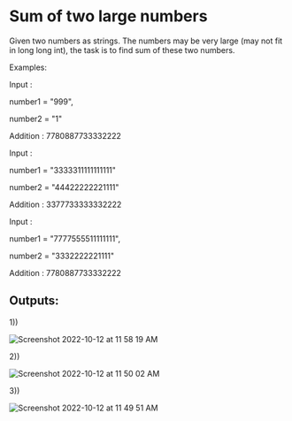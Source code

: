 # Sum of two large numbers

Given two numbers as strings. The numbers may be very large (may not fit in long long int), the task is to find sum of these two numbers.

Examples: 

Input  :

number1 = "999", 
         
number2 =    "1"

Addition : 7780887733332222


Input  : 

number1 = "3333311111111111" 

number2 =   "44422222221111"

Addition : 3377733333332222


Input  :

number1 = "7777555511111111", 
         
number2 =    "3332222221111"

Addition : 7780887733332222


## Outputs:

1))

![Screenshot 2022-10-12 at 11 58 19 AM](https://user-images.githubusercontent.com/25427227/195266705-b542b6a4-d978-40f8-a819-080df7f3743f.png)


2))

![Screenshot 2022-10-12 at 11 50 02 AM](https://user-images.githubusercontent.com/25427227/195265984-4cf26640-4f10-488c-b958-3701077c79d0.png)


3))

![Screenshot 2022-10-12 at 11 49 51 AM](https://user-images.githubusercontent.com/25427227/195266035-94b58e80-675a-4b77-932b-d6ddefe4ea52.png)



